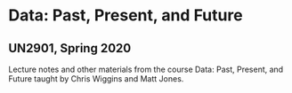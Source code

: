 # Data: Past, Present, and Future 
## UN2901, Spring 2020

Lecture notes and other materials from the course Data: Past, Present, and Future taught by Chris Wiggins and Matt Jones.


